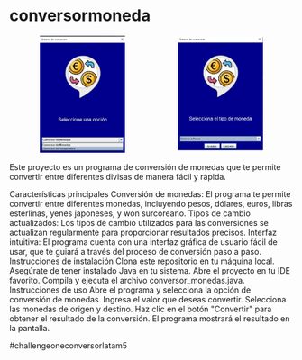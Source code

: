 # conversormoneda

<p align="center">
  <img src="imagenes/inicial.jpg" alt="Imagen 1" width="30%" style="margin-right: 10px;">
  <img src="imagenes/seleccion.jpg" alt="Imagen 2" width="30%" style="margin-left: 80px;">
</p>




Este proyecto es  un programa de conversión de monedas que te permite convertir entre diferentes divisas de manera fácil y rápida.

Características principales
Conversión de monedas: El programa te permite convertir entre diferentes monedas, incluyendo pesos, dólares, euros, libras esterlinas, yenes japoneses, y won surcoreano.
Tipos de cambio actualizados: Los tipos de cambio utilizados para las conversiones se actualizan regularmente para proporcionar resultados precisos.
Interfaz intuitiva: El programa cuenta con una interfaz gráfica de usuario fácil de usar, que te guiará a través del proceso de conversión paso a paso.
Instrucciones de instalación
Clona este repositorio en tu máquina local.
Asegúrate de tener instalado Java en tu sistema.
Abre el proyecto en tu IDE favorito.
Compila y ejecuta el archivo conversor_monedas.java.
Instrucciones de uso
Abre el programa y selecciona la opción de conversión de monedas.
Ingresa el valor que deseas convertir.
Selecciona las monedas de origen y destino.
Haz clic en el botón "Convertir" para obtener el resultado de la conversión.
El programa mostrará el resultado en la pantalla.

#challengeoneconversorlatam5
